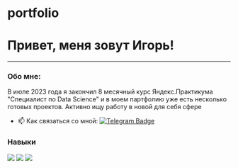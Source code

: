 # portfolio
# Привет, меня зовут Игорь!

---

###  Обо мне:
В июле 2023 года я закончил 8 месячный курс Яндекс.Практикума "Специалист по Data Science" и в моем партфолию уже есть несколько готовых проектов. Активно ищу работу в новой для себя сфере

- :mailbox: Как связаться со мной: [![Telegram Badge](https://img.shields.io/badge/-klimachevigor-blue?style=flat&logo=Telegram&logoColor=white)](https://t.me/Igor_VENSUM)

### Навыки 

<img src="https://img.shields.io/badge/Python-B0E0E6?style=for-the-badge&logo=python&logoColor=black"/> <img src="https://img.shields.io/badge/MySQL-98FB98?style=for-the-badge&logo=mysql&logoColor=black"/> <img src="https://img.shields.io/badge/PostgreSQL-B0E0E6?style=for-the-badge&logo=postgresql&logoColor=black"/> <svg role="img" viewBox="0 0 24 24" xmlns="http://www.w3.org/2000/svg">

